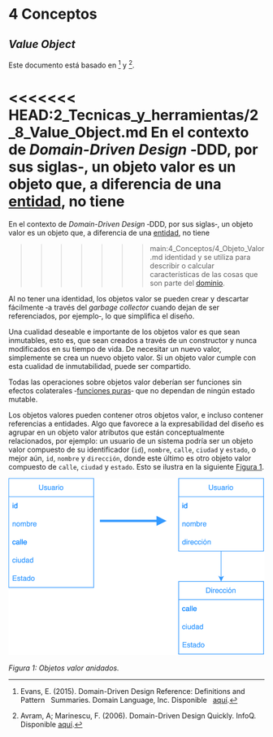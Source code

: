 # 4 Conceptos

## *Value Object*

Este documento está basado en [^2] y [^1].

[^2]: Evans, E. (2015). Domain-Driven Design Reference: Definitions and Pattern
    Summaries. Domain Language, Inc. Disponible
    [aquí](https://www.domainlanguage.com/wp-content/uploads/2016/05/DDD_Reference_2015-03.pdf).

[^1]: Avram, A; Marinescu, F. (2006). Domain-Driven Design Quickly. InfoQ.
    Disponible
    [aquí](https://www.infoq.com/minibooks/domain-driven-design-quickly/).

<<<<<<< HEAD:2_Tecnicas_y_herramientas/2_8_Value_Object.md
En el contexto de *Domain-Driven Design* ‑DDD, por sus siglas‑, un objeto valor
es un objeto que, a diferencia de una [entidad](../4_Conceptos/4_Entidad.md), no tiene
=======
En el contexto de *Domain-Driven Design* ‑DDD, por sus siglas‑, un objeto valor
es un objeto que, a diferencia de una [entidad](./4_Entidad.md), no tiene
>>>>>>> main:4_Conceptos/4_Objeto_Valor.md
identidad y se utiliza para describir o calcular características de las cosas
que son parte del [dominio](../4_Conceptos/4_Dominio.md).

Al no tener una identidad, los objetos valor se pueden crear y descartar
fácilmente ‑a través del *garbage collector* cuando dejan de ser referenciados,
por ejemplo‑, lo que simplifica el diseño.

Una cualidad deseable e importante de los objetos valor es que sean inmutables,
esto es, que sean creados a través de un constructor y nunca modificados en su
tiempo de vida. De necesitar un nuevo valor, simplemente se crea un nuevo objeto
valor. Si un objeto valor cumple con esta cualidad de inmutabilidad, puede ser
compartido.

Todas las operaciones sobre objetos valor deberían ser funciones sin efectos
colaterales ‑[funciones puras](https://en.wikipedia.org/wiki/Pure_function)‑ que
no dependan de ningún estado mutable.

Los objetos valores pueden contener otros objetos valor, e incluso contener
referencias a entidades. Algo que favorece a la expresabilidad del diseño es
agrupar en un objeto valor atributos que están conceptualmente relacionados, por
ejemplo: un usuario de un sistema podría ser un objeto valor compuesto de su
identificador (`id`), `nombre`, `calle`, `ciudad` y `estado`, o mejor aún, `id`,
`nombre` y `dirección`, donde este último es otro objeto valor compuesto de
`calle`, `ciudad` y `estado`. Esto se ilustra en la siguiente [Figura
1](#figura-1).

<a id="figura-1"/>

![Objetos valor anidados](../diagrams/Value_Object.svg)

*Figura 1: Objetos valor anidados.*
